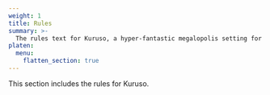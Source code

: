 ```yaml
---
weight: 1
title: Rules
summary: >-
  The rules text for Kuruso, a hyper-fantastic megalopolis setting for adventure and intrigue.
platen:
  menu:
    flatten_section: true
---
```


This section includes the rules for Kuruso.
